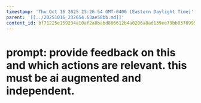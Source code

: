 ```yaml
---
timestamp: 'Thu Oct 16 2025 23:26:54 GMT-0400 (Eastern Daylight Time)'
parent: '[[../20251016_232654.63ae58bb.md]]'
content_id: bf71225e159234a10af2a8babd866612b4a0206a8ad139ee79bb0370995c3729
---
```


# prompt: provide feedback on this and which actions are relevant. this must be ai augmented and independent.
